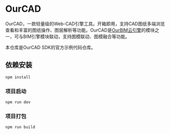 # OurCAD

OurCAD，一款轻量级的Web-CAD引擎工具。开箱即用，支持CAD图纸多端浏览查看和丰富的图纸操作、图层解析等功能。OurCAD是[OurBIM云引擎](https://www.ourbim.com/)的模块之一，可与BIM引擎模块联动，支持图模联动、图模融合等功能。

本仓库是OurCAD SDK的官方示例代码仓库。

## 依赖安装

```sh
npm install
```

### 项目启动

```sh
npm run dev
```

### 项目打包

```sh
npm run build
```
